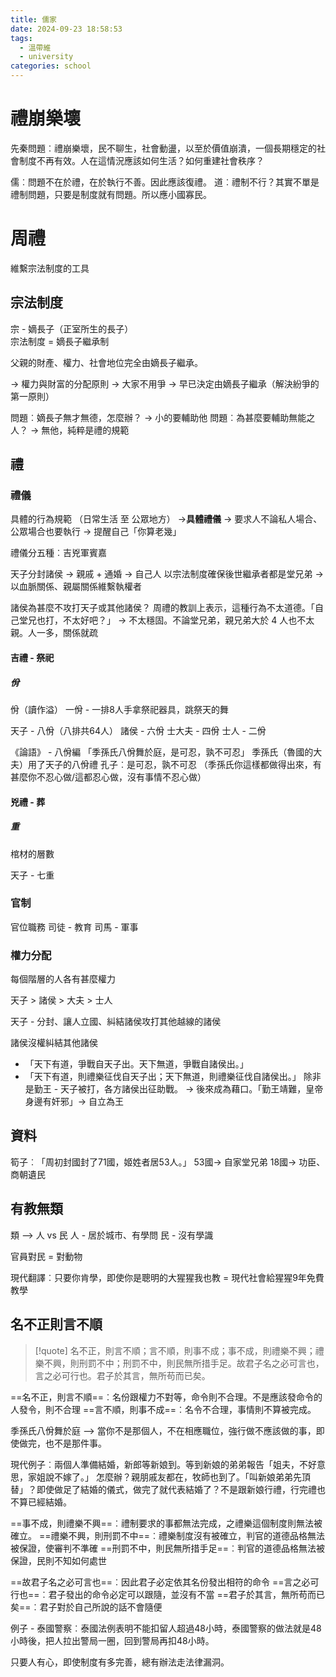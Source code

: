 ```yaml
---
title: 儒家
date: 2024-09-23 18:58:53
tags:
  - 溫帶維
  - university
categories: school
---
```


# 禮崩樂壞

先秦問題︰禮崩樂壞，民不聊生，社會動盪，以至於價值崩潰，一個長期穩定的社會制度不再有效。人在這情況應該如何生活？如何重建社會秩序？

儒︰問題不在於禮，在於執行不善。因此應該復禮。
道︰禮制不行？其實不單是禮制問題，只要是制度就有問題。所以應小國寡民。

# 周禮

維繫宗法制度的工具

## 宗法制度

宗 - 嫡長子（正室所生的長子）  
宗法制度 = 嫡長子繼承制

父親的財產、權力、社會地位完全由嫡長子繼承。

→ 權力與財富的分配原則
→ 大家不用爭
→ 早已決定由嫡長子繼承（解決紛爭的第一原則）

問題︰嫡長子無才無德，怎麼辦？ → 小的要輔助他
問題︰為甚麼要輔助無能之人？ → 無他，純粹是禮的規範

## 禮

### 禮儀

具體的行為規範 （日常生活 至 公眾地方）
→**具體禮儀** → 要求人不論私人場合、公眾場合也要執行 → 提醒自己「你算老幾」

禮儀分五種︰吉兇軍賓嘉

天子分封諸侯 → 親戚 + 通婚 → 自己人
以宗法制度確保後世繼承者都是堂兄弟 → 以血脈關係、親屬關係維繫執權者

諸侯為甚麼不攻打天子或其他諸侯？
周禮的教訓上表示，這種行為不太道德。「自己堂兄也打，不太好吧？」
→ 不太穩固。不論堂兄弟，親兄弟大於 4 人也不太親。人一多，關係就疏

#### 吉禮 - 祭祀

##### 佾

佾（讀作溢）
一佾 - 一排8人手拿祭祀器具，跳祭天的舞

天子 - 八佾（八排共64人）
諸侯 - 六佾
士大夫 - 四佾
士人 - 二佾

《論語》 - 八佾編
「季孫氏八佾舞於庭，是可忍，孰不可忍」
季孫氏（魯國的大夫）用了天子的八佾禮
孔子︰是可忍，孰不可忍 （季孫氏你這樣都做得出來，有甚麼你不忍心做/這都忍心做，沒有事情不忍心做）

#### 兇禮 - 葬
##### 重
棺材的層數

天子 - 七重

### 官制

官位職務
司徒 - 教育
司馬 - 軍事

### 權力分配

每個階層的人各有甚麼權力

天子 > 諸侯 > 大夫 > 士人

天子 - 分封、讓人立國、糾結諸侯攻打其他越線的諸侯

諸侯沒權糾結其他諸侯

- 「天下有道，爭戰自天子出。天下無道，爭戰自諸侯出。」
- 「天下有道，則禮樂征伐自天子出；天下無道，則禮樂征伐自諸侯出。」
  除非是勤王 - 天子被打，各方諸侯出征助戰。
  → 後來成為藉口。「勤王靖難，皇帝身邊有奸邪」→ 自立為王

## 資料
筍子︰「周初封國封了71國，姬姓者居53人。」
53國→ 自家堂兄弟
18國→ 功臣、商朝遺民

## 有教無類
類 --> 人 vs 民
人 - 居於城市、有學問
民 - 沒有學識

官員對民 = 對動物

現代翻譯︰只要你肯學，即使你是聰明的大猩猩我也教
 = 現代社會給猩猩9年免費教學

## 名不正則言不順


>[!quote]
>名不正，則言不順；言不順，則事不成；事不成，則禮樂不興；禮樂不興，則刑罰不中；刑罰不中，則民無所措手足。故君子名之必可言也，言之必可行也。君子於其言，無所苟而已矣。

==名不正，則言不順==︰名份跟權力不對等，命令則不合理。不是應該發命令的人發令，則不合理
==言不順，則事不成==︰名令不合理，事情則不算被完成。

季孫氏八佾舞於庭 --> 當你不是那個人，不在相應職位，強行做不應該做的事，即使做完，也不是那件事。

現代例子︰兩個人準備結婚，新郎等新娘到。等到新娘的弟弟報告「姐夫，不好意思，家姐說不嫁了。」 怎麼辦？親朋戚友都在，牧師也到了。「叫新娘弟弟先頂替」？即使做足了結婚的儀式，做完了就代表結婚了？不是跟新娘行禮，行完禮也不算已經結婚。

==事不成，則禮樂不興==︰禮制要求的事都無法完成，之禮樂這個制度則無法被確立。
==禮樂不興，則刑罰不中==︰禮樂制度沒有被確立，判官的道德品格無法被保證，使審判不準確
==刑罰不中，則民無所措手足==︰判官的道德品格無法被保證，民則不知如何處世

==故君子名之必可言也==︰因此君子必定依其名份發出相符的命令
==言之必可行也==︰君子發出的命令必定可以跟隨，並沒有不當
==君子於其言，無所苟而已矣==︰君子對於自己所說的話不會隨便

例子 - 泰國警察︰泰國法例表明不能扣留人超過48小時，泰國警察的做法就是48小時後，把人拉出警局一圈，回到警局再扣48小時。

只要人有心，即使制度有多完善，總有辦法走法律漏洞。